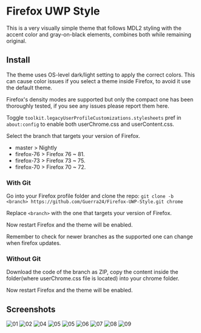# Firefox UWP Style

This is a very visually simple theme that follows MDL2 styling with the accent color and gray-on-black elements, combines both while remaining original.

## Install

The theme uses OS-level dark/light setting to apply the correct colors. This can cause color issues if you select a theme inside Firefox, to avoid it use the default theme.

Firefox's density modes are supported but only the compact one has been thoroughly tested, if you see any issues please report them here.

Toggle `toolkit.legacyUserProfileCustomizations.stylesheets` pref in `about:config` to enable both userChrome.css and userContent.css.

Select the branch that targets your version of Firefox.

- master > Nightly
- firefox-76 > Firefox 76 ~ 81.
- firefox-73 > Firefox 73 ~ 75.
- firefox-70 > Firefox 70 ~ 72.

### With Git

Go into your Firefox profile folder and clone the repo:
`git clone -b <branch> https://github.com/Guerra24/Firefox-UWP-Style.git chrome`

Replace `<branch>` with the one that targets your version of Firefox.

Now restart Firefox and the theme will be enabled.

Remember to check for newer branches as the supported one can change when firefox updates.

### Without Git

Download the code of the branch as ZIP, copy the content inside the folder(where userChrome.css file is located) into your chrome folder.

Now restart Firefox and the theme will be enabled.

## Screenshots

![01](https://s3.guerra24.net/projects/firefox-uwp/screenshots/01.png)
![02](https://s3.guerra24.net/projects/firefox-uwp/screenshots/02.png)
![04](https://s3.guerra24.net/projects/firefox-uwp/screenshots/03.png)
![05](https://s3.guerra24.net/projects/firefox-uwp/screenshots/04.png)
![05](https://s3.guerra24.net/projects/firefox-uwp/screenshots/05.png)
![06](https://s3.guerra24.net/projects/firefox-uwp/screenshots/06.png)
![07](https://s3.guerra24.net/projects/firefox-uwp/screenshots/07.png)
![08](https://s3.guerra24.net/projects/firefox-uwp/screenshots/08.png)
![09](https://s3.guerra24.net/projects/firefox-uwp/screenshots/09.png)

